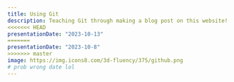 ```yaml
---
title: Using Git
description: Teaching Git through making a blog post on this website!
<<<<<<< HEAD
presentationDate: "2023-10-13"
=======
presentationDate: "2023-10-8"
>>>>>>> master
image: https://img.icons8.com/3d-fluency/375/github.png
# prob wrong date lol
---
```



